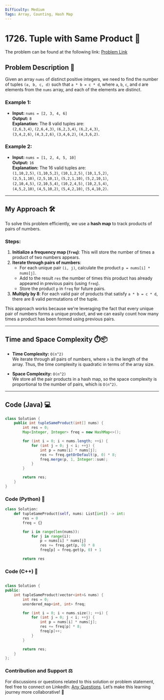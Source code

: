 ```yaml
---
Difficulty: Medium  
Tags: Array, Counting, Hash Map  
---
```


# 1726. Tuple with Same Product 🧩

The problem can be found at the following link: [Problem Link](https://leetcode.com/problems/tuple-with-same-product/)

## Problem Description 📜

Given an array `nums` of distinct positive integers, we need to find the number of tuples `(a, b, c, d)` such that `a * b = c * d`, where `a`, `b`, `c`, and `d` are elements from the `nums` array, and each of the elements are distinct.

### Example 1:

- **Input:** `nums = [2, 3, 4, 6]`  
  **Output:** `8`  
  **Explanation:** The 8 valid tuples are:  
  `(2,6,3,4)`, `(2,6,4,3)`, `(6,2,3,4)`, `(6,2,4,3)`,  
  `(3,4,2,6)`, `(4,3,2,6)`, `(3,4,6,2)`, `(4,3,6,2)`.

### Example 2:

- **Input:** `nums = [1, 2, 4, 5, 10]`  
  **Output:** `16`  
  **Explanation:** The 16 valid tuples are:  
  `(1,10,2,5)`, `(1,10,5,2)`, `(10,1,2,5)`, `(10,1,5,2)`,  
  `(2,5,1,10)`, `(2,5,10,1)`, `(5,2,1,10)`, `(5,2,10,1)`,  
  `(2,10,4,5)`, `(2,10,5,4)`, `(10,2,4,5)`, `(10,2,5,4)`,  
  `(4,5,2,10)`, `(4,5,10,2)`, `(5,4,2,10)`, `(5,4,10,2)`.

---

## My Approach 🛠️

To solve this problem efficiently, we use a **hash map** to track products of pairs of numbers.

### Steps:
1. **Initialize a frequency map (`freq`)**: This will store the number of times a product of two numbers appears.
2. **Iterate through pairs of numbers**:  
   - For each unique pair `(i, j)`, calculate the product `p = nums[i] * nums[j]`.
   - Add to the result `res` the number of times this product has already appeared in previous pairs (using `freq`).
   - Store the product `p` in `freq` for future pairs.
3. **Multiply by 8**: For each valid pair of products that satisfy `a * b = c * d`, there are 8 valid permutations of the tuple.

This approach works because we're leveraging the fact that every unique pair of numbers forms a unique product, and we can easily count how many times a product has been formed using previous pairs.

---

## Time and Space Complexity ⏱️📦

- **Time Complexity:** `O(n^2)`  
  We iterate through all pairs of numbers, where `n` is the length of the array. Thus, the time complexity is quadratic in terms of the array size.

- **Space Complexity:** `O(n^2)`  
  We store all the pair products in a hash map, so the space complexity is proportional to the number of pairs, which is `O(n^2)`.

---

## Code (Java) 💻

```java
class Solution {
    public int tupleSameProduct(int[] nums) {
        int res = 0;
        Map<Integer, Integer> freq = new HashMap<>();

        for (int i = 0; i < nums.length; ++i) {
            for (int j = 0; j < i; ++j) {
                int p = nums[i] * nums[j];
                res += freq.getOrDefault(p, 0) * 8;
                freq.merge(p, 1, Integer::sum);
            }
        }

        return res;
    }
}

```

### Code (Python) 🐍

```python
class Solution:
    def tupleSameProduct(self, nums: List[int]) -> int:
        res = 0
        freq = {}

        for i in range(len(nums)):
            for j in range(i):
                p = nums[i] * nums[j]
                res += freq.get(p, 0) * 8
                freq[p] = freq.get(p, 0) + 1

        return res
```

### Code (C++) 🔩

```cpp

class Solution {
public:
    int tupleSameProduct(vector<int>& nums) {
        int res = 0;
        unordered_map<int, int> freq;

        for (int i = 0; i < nums.size(); ++i) {
            for (int j = 0; j < i; ++j) {
                int p = nums[i] * nums[j];
                res += freq[p] * 8;
                freq[p]++;
            }
        }

        return res;
    }
};
```


### Contribution and Support ⚖️
For discussions or questions related to this solution or problem statement, feel free to connect on LinkedIn: [Any Questions](https://www.linkedin.com/in/soham--deshmukh). Let’s make this learning journey more collaborative! 🌟
